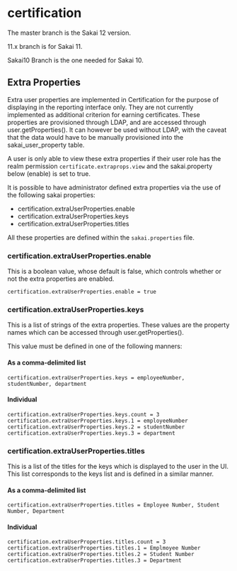 # certification

The master branch is the Sakai 12 version.

11.x branch is for Sakai 11.

Sakai10 Branch is the one needed for Sakai 10.

## Extra Properties

Extra user properties are implemented in Certification for the purpose of displaying in the reporting interface only. They are not
currently implemented as additional criterion for earning certificates. These properties are provisioned through LDAP, and are
accessed through user.getProperties(). It can however be used without LDAP, with the caveat that the data would have to be manually
provisioned into the sakai_user_property table.

A user is only able to view these extra properties if their user role has the realm permission `certificate.extraprops.view` and
the sakai.property below (enable) is set to true.

It is possible to have administrator defined extra properties via the use of the following sakai properties:
- certification.extraUserProperties.enable
- certification.extraUserProperties.keys
- certification.extraUserProperties.titles

All these properties are defined within the `sakai.properties` file.

### certification.extraUserProperties.enable
This is a boolean value, whose default is false, which controls whether or not the extra properties are enabled.

`certification.extraUserProperties.enable = true`

### certification.extraUserProperties.keys

This is a list of strings of the extra properties. These values are the property names which can be accessed through user.getProperties().

This value must be defined in one of the following manners:

#### As a comma-delimited list
`certification.extraUserProperties.keys = employeeNumber, studentNumber, department`

#### Individual
```
certification.extraUserProperties.keys.count = 3
certification.extraUserProperties.keys.1 = employeeNumber
certification.extraUserProperties.keys.2 = studentNumber
certification.extraUserProperties.keys.3 = department
```

### certification.extraUserProperties.titles
This is a list of the titles for the keys which is displayed to the user in the UI. This list corresponds to the keys list and is defined in a similar manner.

#### As a comma-delimited list
`certification.extraUserProperties.titles = Employee Number, Student Number, Department`

#### Individual
```
certification.extraUserProperties.titles.count = 3
certification.extraUserProperties.titles.1 = Emplmoyee Number
certification.extraUserProperties.titles.2 = Student Number
certification.extraUserProperties.titles.3 = Department
```

